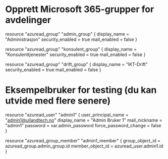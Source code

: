 # Opprett Microsoft 365-grupper for avdelinger
resource "azuread_group" "admin_group" {
  display_name     = "Administrasjon"
  security_enabled = true
  mail_enabled     = false
}

resource "azuread_group" "konsulent_group" {
  display_name     = "Konsulenttjenester"
  security_enabled = true
  mail_enabled     = false
}

resource "azuread_group" "drift_group" {
  display_name     = "IKT-Drift"
  security_enabled = true
  mail_enabled     = false
}

# Eksempelbruker for testing (du kan utvide med flere senere)
resource "azuread_user" "admin1" {
  user_principal_name    = "admin1@ullandtech.no"
  display_name           = "Admin Bruker 1"
  mail_nickname          = "admin1"
  password               = var.admin_password
  force_password_change  = false
}

resource "azuread_group_member" "admin1_member" {
  group_object_id  = azuread_group.admin_group.id
  member_object_id = azuread_user.admin1.id
}
